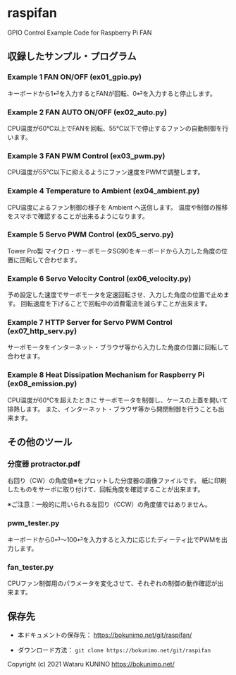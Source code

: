 # raspifan
GPIO Control Example Code for Raspberry Pi FAN

## 収録したサンプル・プログラム  

### Example 1 FAN ON/OFF (ex01_gpio.py)  
キーボードから1⏎を入力するとFANが回転、0⏎を入力すると停止します。  

### Example 2 FAN AUTO ON/OFF (ex02_auto.py)  
CPU温度が60℃以上でFANを回転、55℃以下で停止するファンの自動制御を行います。  

### Example 3 FAN PWM Control (ex03_pwm.py)  
CPU温度が55℃以下に抑えるようにファン速度をPWMで調整します。  

### Example 4 Temperature to Ambient  (ex04_ambient.py)  
CPU温度によるファン制御の様子を Ambient へ送信します。
温度や制御の推移をスマホで確認することが出来るようになります。  

### Example 5 Servo PWM Control (ex05_servo.py)  
Tower Pro製 マイクロ・サーボモータSG90をキーボードから入力した角度の位置に回転して合わせます。  

### Example 6 Servo Velocity Control (ex06_velocity.py)  
予め設定した速度でサーボモータを定速回転させ、入力した角度の位置で止めます。
回転速度を下げることで回転中の消費電流を減らすことが出来ます。  

### Example 7 HTTP Server for Servo PWM Control (ex07_http_serv.py)  
サーボモータをインターネット・ブラウザ等から入力した角度の位置に回転して合わせます。  

### Example 8 Heat Dissipation Mechanism for Raspberry Pi (ex08_emission.py)  
CPU温度が60℃を超えたときに サーボモータを制御し、ケースの上蓋を開いて排熱します。
また、インターネット・ブラウザ等から開閉制御を行うことも出来ます。  

## その他のツール  

### 分度器 protractor.pdf  
右回り（CW）の角度値※をプロットした分度器の画像ファイルです。
紙に印刷したものをサーボに取り付けて、回転角度を確認することが出来ます。  

※ご注意：一般的に用いられる左回り（CCW）の角度値ではありません。  

### pwm_tester.py  
キーボードから0⏎〜100⏎を入力すると入力に応じたディーティ比でPWMを出力します。  

### fan_tester.py  
CPUファン制御用のパラメータを変化させて、それぞれの制御の動作確認が出来ます。  

## 保存先

- 本ドキュメントの保存先：
	https://bokunimo.net/git/raspifan/  

- ダウンロード方法：
	`git clone https://bokunimo.net/git/raspifan`  

Copyright (c) 2021 Wataru KUNINO https://bokunimo.net/  

